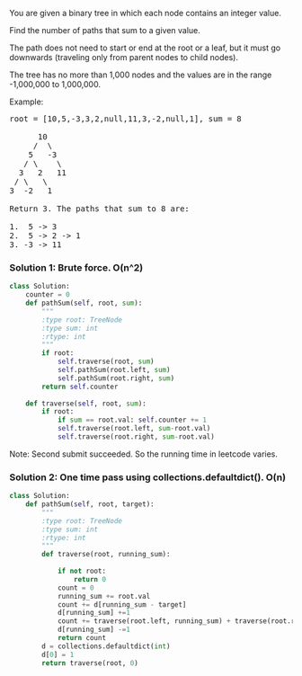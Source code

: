You are given a binary tree in which each node contains an integer value.

Find the number of paths that sum to a given value.

The path does not need to start or end at the root or a leaf, but it must go downwards (traveling only from parent nodes to child nodes).

The tree has no more than 1,000 nodes and the values are in the range -1,000,000 to 1,000,000.

Example:

<pre>
root = [10,5,-3,3,2,null,11,3,-2,null,1], sum = 8

      10
     /  \
    5   -3
   / \    \
  3   2   11
 / \   \
3  -2   1

Return 3. The paths that sum to 8 are:

1.  5 -> 3
2.  5 -> 2 -> 1
3. -3 -> 11
</pre>

### Solution 1: Brute force. O(n^2)
```python
class Solution:
    counter = 0
    def pathSum(self, root, sum):
        """
        :type root: TreeNode
        :type sum: int
        :rtype: int
        """
        if root:
            self.traverse(root, sum)
            self.pathSum(root.left, sum)
            self.pathSum(root.right, sum)
        return self.counter
        
    def traverse(self, root, sum):
        if root:
            if sum == root.val: self.counter += 1
            self.traverse(root.left, sum-root.val)
            self.traverse(root.right, sum-root.val)
```
Note: Second submit succeeded. So the running time in leetcode varies.

### Solution 2: One time pass using collections.defaultdict(). O(n)
```python
class Solution:
    def pathSum(self, root, target):
        """
        :type root: TreeNode
        :type sum: int
        :rtype: int
        """
        def traverse(root, running_sum):
    
            if not root:
                return 0
            count = 0
            running_sum += root.val
            count += d[running_sum - target]
            d[running_sum] +=1 
            count += traverse(root.left, running_sum) + traverse(root.right, running_sum)
            d[running_sum] -=1 
            return count
        d = collections.defaultdict(int)
        d[0] = 1
        return traverse(root, 0)
```


